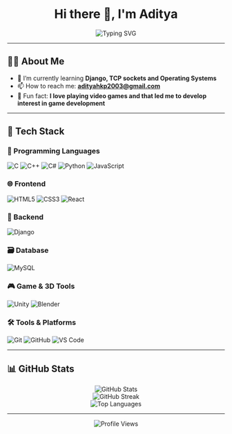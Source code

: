 <!-- Profile README Template -->

<h1 align="center">Hi there 👋, I'm Aditya</h1>

<p align="center">
  <img src="https://readme-typing-svg.demolab.com/?lines=Full-stack+Developer;Tech+Enthusiast;Lifelong+Learner&center=true&width=440&height=45" alt="Typing SVG" />
</p>

---

## 👨‍💻 About Me

- 🌱 I’m currently learning **Django, TCP sockets and Operating Systems**
- 📫 How to reach me: **[adityahkp2003@gmail.com](mailto:adityahkp2003@gmail.com)**
- 🧠 Fun fact: **I love playing video games and that led me to develop interest in game development**

---

## 🚀 Tech Stack

### 🧠 Programming Languages  
![C](https://img.shields.io/badge/-C-00599C?style=flat-square&logo=c&logoColor=white)
![C++](https://img.shields.io/badge/-C++-00599C?style=flat-square&logo=c%2b%2b&logoColor=white)
![C#](https://img.shields.io/badge/-C%23-239120?style=flat-square&logo=c-sharp&logoColor=white)
![Python](https://img.shields.io/badge/-Python-3776AB?style=flat-square&logo=python&logoColor=white)
![JavaScript](https://img.shields.io/badge/-JavaScript-F7DF1E?style=flat-square&logo=javascript&logoColor=black)

### 🌐 Frontend  
![HTML5](https://img.shields.io/badge/-HTML5-E34F26?style=flat-square&logo=html5&logoColor=white)
![CSS3](https://img.shields.io/badge/-CSS3-1572B6?style=flat-square&logo=css3)
![React](https://img.shields.io/badge/-React-61DAFB?style=flat-square&logo=react&logoColor=blue)

### 🧩 Backend  
![Django](https://img.shields.io/badge/-Django-092E20?style=flat-square&logo=django)

### 🗃️ Database  
![MySQL](https://img.shields.io/badge/-MySQL-4479A1?style=flat-square&logo=mysql&logoColor=white)

### 🎮 Game & 3D Tools  
![Unity](https://img.shields.io/badge/-Unity-000000?style=flat-square&logo=unity&logoColor=white)
![Blender](https://img.shields.io/badge/-Blender-F5792A?style=flat-square&logo=blender&logoColor=white)

### 🛠️ Tools & Platforms  
![Git](https://img.shields.io/badge/-Git-F05032?style=flat-square&logo=git)
![GitHub](https://img.shields.io/badge/-GitHub-181717?style=flat-square&logo=github)
![VS Code](https://img.shields.io/badge/-VSCode-007ACC?style=flat-square&logo=visual-studio-code)

---

## 📊 GitHub Stats

<p align="center">
  <img src="https://github-readme-stats.vercel.app/api?username=shazorwyn&show_icons=true&theme=github_dark&count_private=true" alt="GitHub Stats" />
  <br/>
  <img src="https://github-readme-streak-stats.herokuapp.com/?user=shazorwyn&theme=github-dark" alt="GitHub Streak" />
  <br/>
  <img src="https://github-readme-stats.vercel.app/api/top-langs/?username=shazorwyn&layout=compact&theme=github_dark" alt="Top Languages" />
</p>

---

<p align="center">
  <img src="https://komarev.com/ghpvc/?username=shazorwyn&label=Profile+Views&color=blue" alt="Profile Views" />
</p>
